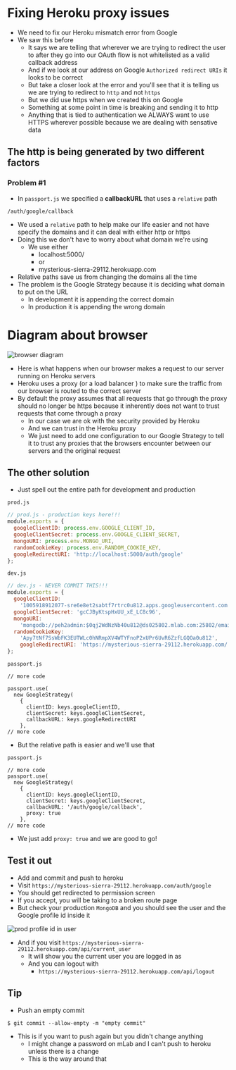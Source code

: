 # Fixing Heroku proxy issues
* We need to fix our Heroku mismatch error from Google
* We saw this before
    - It says we are telling that wherever we are trying to redirect the user to after they go into our OAuth flow is not whitelisted as a valid callback address
    - And if we look at our address on Google `Authorized redirect URIs` it looks to be correct
    - But take a closer look at the error and you'll see that it is telling us we are trying to redirect to `http` and not `https`
    - But we did use https when we created this on Google
    - Something at some point in time is breaking and sending it to http
    - Anything that is tied to authentication we ALWAYS want to use HTTPS wherever possible because we are dealing with sensative data

## The http is being generated by two different factors
### Problem #1
* In `passport.js` we specified a **callbackURL** that uses a `relative` path

`/auth/google/callback`

* We used a `relative` path to help make our life easier and not have specify the domains and it can deal with either http or https
* Doing this we don't have to worry about what domain we're using
    - We use either
        + localhost:5000/
        + or
        + mysterious-sierra-29112.herokuapp.com
* Relative paths save us from changing the domains all the time
* The problem is the Google Strategy because it is deciding what domain to put on the URL
    - In development it is appending the correct domain
    - In production it is appending the wrong domain

# Diagram about browser
![browser diagram](https://i.imgur.com/GsL7vff.png)

* Here is what happens when our browser makes a request to our server running on Heroku servers
* Heroku uses a proxy (or a load balancer ) to make sure the traffic from our browser is routed to the correct server
* By default the proxy assumes that all requests that go through the proxy should no longer be https because it inherently does not want to trust requests that come through a proxy
    - In our case we are ok with the security provided by Heroku
    - And we can trust in the Heroku proxy
    - We just need to add one configuration to our Google Strategy to tell it to trust any proxies that the browsers encounter between our servers and the original request

## The other solution
* Just spell out the entire path for development and production

`prod.js`

```js
// prod.js - production keys here!!!
module.exports = {
  googleClientID: process.env.GOOGLE_CLIENT_ID,
  googleClientSecret: process.env.GOOGLE_CLIENT_SECRET,
  mongoURI: process.env.MONGO_URI,
  randomCookieKey: process.env.RANDOM_COOKIE_KEY,
  googleRedirectURI: 'http://localhost:5000/auth/google'
};
```

`dev.js`

```js
// dev.js - NEVER COMMIT THIS!!!
module.exports = {
  googleClientID:
    '1005918912077-sre6e8et2sabtf7rtrc0u812.apps.googleusercontent.com',
  googleClientSecret: 'gcCJByKtspHxUU_xE_LC8c96',
  mongoURI:
    'mongodb://peh2admin:$0qj2WdNzNb40u812@ds025802.mlab.com:25802/emaily-dev',
  randomCookieKey:
    'Apy7tNf7SsWbFK3EUTWLc0hNRmpXV4WTYFnoP2xUPr6UvR6ZzfLGQOa0u812',
    googleRedirectURI: 'https://mysterious-sierra-29112.herokuapp.com/'
};
```

`passport.js`

```
// more code

passport.use(
  new GoogleStrategy(
    {
      clientID: keys.googleClientID,
      clientSecret: keys.googleClientSecret,
      callbackURL: keys.googleRedirectURI
    },
// more code
```

* But the relative path is easier and we'll use that

`passport.js`

```
// more code
passport.use(
  new GoogleStrategy(
    {
      clientID: keys.googleClientID,
      clientSecret: keys.googleClientSecret,
      callbackURL: '/auth/google/callback',
      proxy: true
    },
// more code
```

* We just add `proxy: true` and we are good to go!

## Test it out
* Add and commit and push to heroku
* Visit `https://mysterious-sierra-29112.herokuapp.com/auth/google`
* You should get redirected to permission screen
* If you accept, you will be taking to a broken route page
* But check your production `MongoDB` and you should see the user and the Google profile id inside it

![prod profile id in user](https://i.imgur.com/rLcuVuI.png)

* And if you visit `https://mysterious-sierra-29112.herokuapp.com/api/current_user`
    - It will show you the current user you are logged in as
    - And you can logout with
        + `https://mysterious-sierra-29112.herokuapp.com/api/logout`

## Tip
* Push an empty commit

`$ git commit --allow-empty -m "empty commit"`

* This is if you want to push again but you didn't change anything
    - I might change a password on mLab and I can't push to heroku unless there is a change
    - This is the way around that
